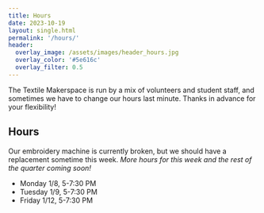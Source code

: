 ```yaml
---
title: Hours
date: 2023-10-19
layout: single.html
permalink: '/hours/'
header:
  overlay_image: /assets/images/header_hours.jpg
  overlay_color: '#5e616c'
  overlay_filter: 0.5
---
```


The Textile Makerspace is run by a mix of volunteers and student staff, and sometimes we have to change our hours last minute. Thanks in advance for your flexibility!

## Hours

Our embroidery machine is currently broken, but we should have a replacement sometime this week. _More hours for this week and the rest of the quarter coming soon!_

- Monday 1/8, 5-7:30 PM
- Tuesday 1/9, 5-7:30 PM
- Friday 1/12, 5-7:30 PM

